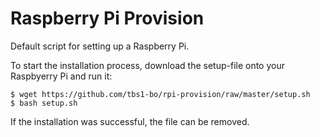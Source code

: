 # Raspberry Pi Provision

Default script for setting up a Raspberry Pi.

To start the installation process, download the setup-file onto your Raspbyerry Pi 
and run it:

    $ wget https://github.com/tbs1-bo/rpi-provision/raw/master/setup.sh
    $ bash setup.sh

If the installation was successful, the file can be removed.

